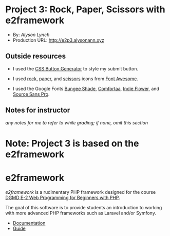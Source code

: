 
# Project 3: Rock, Paper, Scissors with e2framework
+ By: *Alyson Lynch*
+ Production URL: <http://e2p3.alysonann.xyz>

## Outside resources
+ I used the [CSS Button Generator](https://www.bestcssbuttongenerator.com) to style my submit button.

+ I used [rock](https://fontawesome.com/icons/hand-rock?style=solid), [paper](https://fontawesome.com/icons/hand-paper?style=solid), and [scissors](https://fontawesome.com/icons/hand-scissors?style=solid) icons from [Font Awesome](https://fontawesome.com).

+ I used the Google Fonts [Bungee Shade](https://fonts.google.com/specimen/Bungee+Shade), [Comfortaa](https://fonts.google.com/specimen/Comfortaa), [Indie Flower](https://fonts.google.com/specimen/Indie+Flower), and [Source Sans Pro](https://fonts.google.com/specimen/Source+Sans+Pro?selection.family=Source+Sans+Pro&sidebar.open=true).

## Notes for instructor
*any notes for me to refer to while grading; if none, omit this section*

# Note: Project 3 is based on the e2framework
# e2framework

*e2framework* is a rudimentary PHP framework designed for the course [DGMD E-2 Web Programming for Beginners with PHP](https://hesweb.dev/e2).

The goal of this software is to provide students an introduction to working with more advanced PHP frameworks such as Laravel and/or Symfony.

+ [Documentation](https://hesweb.dev/e2/notes/php/e2framework/installation)
+ [Guide](https://hesweb.dev/e2/notes/php/frameworks/intro)